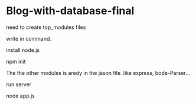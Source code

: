# Blog-with-database-final

need to create top_modules files

write  in command.

install node.js

npm init

The the other modules is aredy in the jason file. like express, bode-Parser...

run server

node app.js 



